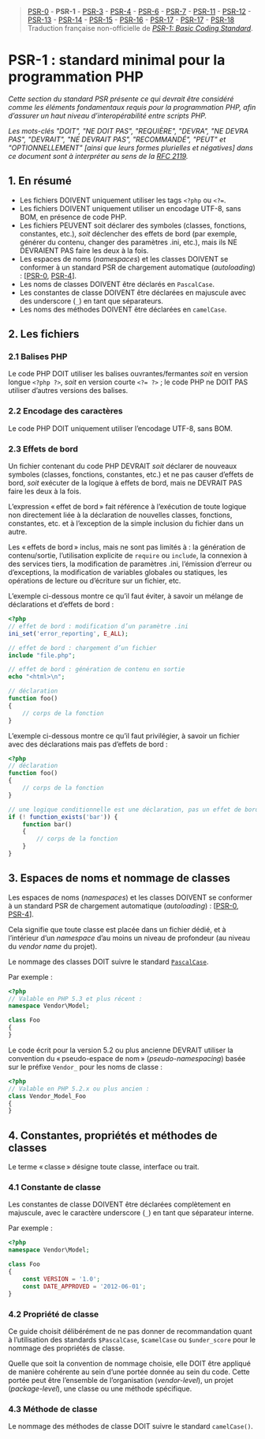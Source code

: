 > [PSR-0](./PSR-0.md) - **PSR-1** - [PSR-3](./PSR-3.md) - [PSR-4](./PSR-4.md) - [PSR-6](./PSR-6.md) - [PSR-7](./PSR-7.md) - [PSR-11](./PSR-11.md) - [PSR-12](./PSR-12.md) - [PSR-13](./PSR-13.md) - [PSR-14](./PSR-14.md) - [PSR-15](./PSR-15.md) - [PSR-16](./PSR-16.md) - [PSR-17](./PSR-0.md) - [PSR-17](./PSR-0.md) - [PSR-18](./PSR-18.md)
> Traduction française non-officielle de [_PSR-1: Basic Coding Standard_](https://www.php-fig.org/psr/psr-1/).

# PSR-1 : standard minimal pour la programmation PHP

_Cette section du standard PSR présente ce qui devrait être considéré comme les éléments fondamentaux requis pour la programmation PHP, afin d’assurer un haut niveau d’interopérabilité entre scripts PHP._

_Les mots-clés "DOIT", "NE DOIT PAS", "REQUIÈRE", "DEVRA", "NE DEVRA PAS", "DEVRAIT", "NE DEVRAIT PAS", "RECOMMANDÉ", "PEUT" et "OPTIONNELLEMENT" [ainsi que leurs formes plurielles et négatives] dans ce document sont à interpréter au sens de la [RFC 2119](http://www.ietf.org/rfc/rfc2119.txt)._

## 1. En résumé

- Les fichiers DOIVENT uniquement utiliser les tags `<?php` ou `<?=`.
- Les fichiers DOIVENT uniquement utiliser un encodage UTF-8, sans BOM, en présence de code PHP.
- Les fichiers PEUVENT soit déclarer des symboles (classes, fonctions, constantes, etc.), _soit_ déclencher des effets de bord (par exemple, générer du contenu, changer des paramètres .ini, etc.), mais ils NE DEVRAIENT PAS faire les deux à la fois.
- Les espaces de noms (_namespaces_) et les classes DOIVENT se conformer à un standard PSR de chargement automatique (_autoloading_) : [[PSR-0](./PSR-0.md), [PSR-4](./PSR-4.md)].
- Les noms de classes DOIVENT être déclarés en `PascalCase`.
- Les constantes de classe DOIVENT être déclarées en majuscule avec des underscore (`_`) en tant que séparateurs.
- Les noms des méthodes DOIVENT être déclarées en `camelCase`.

## 2. Les fichiers

### 2.1 Balises PHP

Le code PHP DOIT utiliser les balises ouvrantes/fermantes _soit_ en version longue `<?php ?>`, _soit_ en version courte `<?= ?>` ; le code PHP ne DOIT PAS utiliser d’autres versions des balises.

### 2.2 Encodage des caractères

Le code PHP DOIT uniquement utiliser l’encodage UTF-8, sans BOM.

### 2.3 Effets de bord

Un fichier contenant du code PHP DEVRAIT _soit_ déclarer de nouveaux symboles (classes, fonctions, constantes, etc.) et ne pas causer d’effets de bord, _soit_ exécuter de la logique à effets de bord, mais ne DEVRAIT PAS faire les deux à la fois.

L’expression « effet de bord » fait référence à l’exécution de toute logique non directement liée à la déclaration de nouvelles classes, fonctions, constantes, etc. et à l’exception de la simple inclusion du fichier dans un autre.

Les « effets de bord » inclus, mais ne sont pas limités à : la génération de contenu/sortie, l’utilisation explicite de `require` ou `include`, la connexion à des services tiers, la modification de paramètres .ini, l’émission d’erreur ou d’exceptions, la modification de variables globales ou statiques, les opérations de lecture ou d’écriture sur un fichier, etc.

L’exemple ci-dessous montre ce qu’il faut éviter, à savoir un mélange de déclarations et d’effets de bord :

``` php
<?php
// effet de bord : modification d’un paramètre .ini
ini_set('error_reporting', E_ALL);

// effet de bord : chargement d’un fichier
include "file.php";

// effet de bord : génération de contenu en sortie
echo "<html>\n";

// déclaration
function foo()
{
    // corps de la fonction
}
```

L’exemple ci-dessous montre ce qu’il faut privilégier, à savoir un fichier avec des déclarations mais pas d’effets de bord :

``` php
<?php
// déclaration
function foo()
{
    // corps de la fonction
}

// une logique conditionnelle est une déclaration, pas un effet de bord
if (! function_exists('bar')) {
    function bar()
    {
        // corps de la fonction
    }
}
```

## 3. Espaces de noms et nommage de classes

Les espaces de noms (_namespaces_) et les classes DOIVENT se conformer à un standard PSR de chargement automatique (_autoloading_) : [[PSR-0](./PSR-0.md), [PSR-4](./PSR-4.md)].

Cela signifie que toute classe est placée dans un fichier dédié, et à l’intérieur d’un _namespace_ d’au moins un niveau de profondeur (au niveau du _vendor name_ du projet).

Le nommage des classes DOIT suivre le standard [`PascalCase`](https://techlib.fr/definition/pascalcase.html).

Par exemple :

``` php
<?php
// Valable en PHP 5.3 et plus récent :
namespace Vendor\Model;

class Foo
{
}
```

Le code écrit pour la version 5.2 ou plus ancienne DEVRAIT utiliser la convention du « pseudo-espace de nom » (_pseudo-namespacing_) basée sur le préfixe `Vendor_` pour les noms de classe :

``` php
<?php
// Valable en PHP 5.2.x ou plus ancien :
class Vendor_Model_Foo
{
}
```

## 4. Constantes, propriétés et méthodes de classes

Le terme « classe » désigne toute classe, interface ou trait.

### 4.1 Constante de classe

Les constantes de classe DOIVENT être déclarées complètement en majuscule, avec le caractère underscore (`_`) en tant que séparateur interne.

Par exemple :

``` php
<?php
namespace Vendor\Model;

class Foo
{
    const VERSION = '1.0';
    const DATE_APPROVED = '2012-06-01';
}
```

### 4.2 Propriété de classe

Ce guide choisit délibérément de ne pas donner de recommandation quant à l’utilisation des standards `$PascalCase`, `$camelCase` ou `$under_score` pour le nommage des propriétés de classe.

Quelle que soit la convention de nommage choisie, elle DOIT être appliqué de manière cohérente au sein d’une portée donnée au sein du code. Cette portée peut être l’ensemble de l’organisation (_vendor-level_), un projet (_package-level_), une classe ou une méthode spécifique.

### 4.3 Méthode de classe

Le nommage des méthodes de classe DOIT suivre le standard `camelCase()`.
